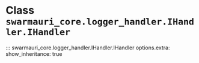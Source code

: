 # Class `swarmauri_core.logger_handler.IHandler.IHandler`

::: swarmauri_core.logger_handler.IHandler.IHandler
    options.extra:
      show_inheritance: true

